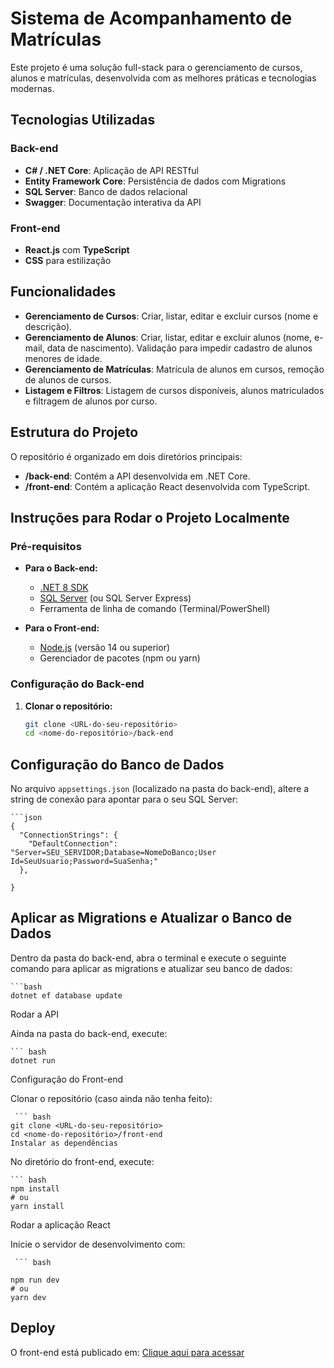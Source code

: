 # Sistema de Acompanhamento de Matrículas

Este projeto é uma solução full-stack para o gerenciamento de cursos, alunos e matrículas, desenvolvida com as melhores práticas e tecnologias modernas.

## Tecnologias Utilizadas

### Back-end
- **C# / .NET Core**: Aplicação de API RESTful
- **Entity Framework Core**: Persistência de dados com Migrations
- **SQL Server**: Banco de dados relacional
- **Swagger**: Documentação interativa da API

### Front-end
- **React.js** com **TypeScript**
- **CSS** para estilização

## Funcionalidades

- **Gerenciamento de Cursos**: Criar, listar, editar e excluir cursos (nome e descrição).
- **Gerenciamento de Alunos**: Criar, listar, editar e excluir alunos (nome, e-mail, data de nascimento). Validação para impedir cadastro de alunos menores de idade.
- **Gerenciamento de Matrículas**: Matrícula de alunos em cursos, remoção de alunos de cursos.
- **Listagem e Filtros**: Listagem de cursos disponíveis, alunos matriculados e filtragem de alunos por curso.

## Estrutura do Projeto

O repositório é organizado em dois diretórios principais:
- **/back-end**: Contém a API desenvolvida em .NET Core.
- **/front-end**: Contém a aplicação React desenvolvida com TypeScript.

## Instruções para Rodar o Projeto Localmente

### Pré-requisitos

- **Para o Back-end:**
  - [.NET 8 SDK](https://dotnet.microsoft.com/download)
  - [SQL Server](https://www.microsoft.com/pt-br/sql-server) (ou SQL Server Express)
  - Ferramenta de linha de comando (Terminal/PowerShell)

- **Para o Front-end:**
  - [Node.js](https://nodejs.org/) (versão 14 ou superior)
  - Gerenciador de pacotes (npm ou yarn)

### Configuração do Back-end

1. **Clonar o repositório:**

   ```bash
   git clone <URL-do-seu-repositório>
   cd <nome-do-repositório>/back-end
   
## Configuração do Banco de Dados

No arquivo `appsettings.json` (localizado na pasta do back-end), altere a string de conexão para apontar para o seu SQL Server:

    ```json
    {
      "ConnectionStrings": {
        "DefaultConnection": "Server=SEU_SERVIDOR;Database=NomeDoBanco;User Id=SeuUsuario;Password=SuaSenha;"
      },
     
    }

## Aplicar as Migrations e Atualizar o Banco de Dados

Dentro da pasta do back-end, abra o terminal e execute o seguinte comando para aplicar as migrations e atualizar seu banco de dados:

    ```bash
    dotnet ef database update

Rodar a API

Ainda na pasta do back-end, execute:

    ``` bash
    dotnet run
    
Configuração do Front-end

Clonar o repositório (caso ainda não tenha feito):

     ``` bash
    git clone <URL-do-seu-repositório>
    cd <nome-do-repositório>/front-end
    Instalar as dependências

No diretório do front-end, execute:

    ``` bash
    npm install
    # ou
    yarn install
    
Rodar a aplicação React

Inicie o servidor de desenvolvimento com:

     ``` bash
    
    npm run dev
    # ou
    yarn dev
    
## Deploy

O front-end está publicado em: [Clique aqui para acessar](https://main.d2bi4mvtur1il9.amplifyapp.com)

